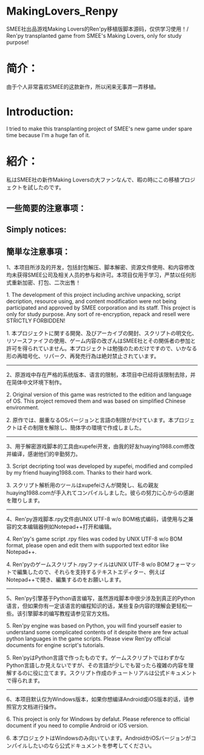 # MakingLovers_Renpy
SMEE社出品游戏Making Lovers的Ren'py移植版脚本源码，仅供学习使用！/ Ren'py transplanted game from SMEE's Making Lovers, only for study purpose!

简介：
====
由于个人非常喜欢SMEE的这款新作，所以闲来无事弄一弄移植。

Introduction:
====
I tried to make this transplanting project of SMEE's new game under spare time because I'm a huge fan of it.

紹介：
====
私はSMEE社の新作Making Loversの大ファンなんで、暇の時にこの移植プロジェクトを試したのです。

一些简要的注意事项：
----
Simply notices:
----
簡単な注意事項：
----

<p>1、本项目所涉及的开发，包括封包解压、脚本解密、资源文件使用、和内容修改均未获得SMEE公司及相关人员的参与和许可。本项目仅用于学习，严禁以任何形式重新加密、打包、二次出售！</p>
<p>1. The development of this project including archive unpacking, script decription, resource using, and content modification were not being participated and approved by SMEE corporation and its staff. This project is only for study purpose. Any sort of re-encryption, repack and resell were STRICTLY FORBIDDEN!</p>
<p>1. 本プロジェクトに関する開発、及びアーカイブの開封、スクリプトの明文化、リソースファイフの使用、ゲーム内容の改ざんはSMEE社とその関係者の参加と許可を得られていません。本プロジェクトは勉強のためだけですので、いかなる形の再暗号化、リパーク、再発売行為は絶対禁止されています。</p>

***

<p>2、原游戏中存在严格的系统版本、语言的限制，本项目中已经将该限制去除，并在简体中文环境下制作。</p>
<p>2. Original version of this game was restricted to the edition and language of OS. This project removed them and was based on  simplified Chinese environment.</p>
<p>2. 原作では、厳重なるOSバージョンと言語の制限がかけています。本プロジェクトはその制限を解除し、簡体字の環境で作成しました。</p>

***

<p>3、用于解密游戏脚本的工具由xupefei开发，由我的好友huaying1988.com修改并编译，感谢他们的辛勤努力。</p>
<p>3. Script decripting tool was developed by xupefei, modified and compiled by my friend huaying1988.com. Thanks to their hard work.</p>
<p>3. スクリプト解析用のツールはxupefeiさんが開発し、私の親友huaying1988.comが手入れてコンパイルしました。彼らの努力に心からの感謝を贈りします。</p>

***

<p>4、Ren'py游戏脚本.rpy文件由UNIX UTF-8 w/o BOM格式编码，请使用与之兼容的文本编辑器例如Notepad++打开和编辑。</p>
<p>4. Ren'py's game script .rpy files was coded by UNIX UTF-8 w/o BOM format, please open and edit them with supported text editor like Notepad++.</p>
<p>4. Ren'pyのゲームスクリプト.rpyファイルはUNIX UTF-8 w/o BOMフォーマットで編集したので、それらを支持するテキストエディター、例えばNotepad++で開き、編集するのをお願いします。</p>

***

<p>5、Ren'py引擎基于Python语言编写，虽然游戏脚本中很少涉及到真正的Python语言，但如果你有一定该语言的编程知识的话，某些复杂内容的理解会更轻松一些。该引擎脚本的编写教程请参见官方文档。</p>
<p>5. Ren'py engine was based on Python, you will find yourself easier to understand some complicated contents of it despite there are few actual python languages in the game scripts. Please view Ren'py official documents for engine script's tutorials.</p>
<p>5. Ren'pyはPython言語で作ったものです。ゲームスクリプトではわずかなPython言語しか見えないですが、その言語が少しでも習ったら複雑の内容を理解するのに役に立てます。スクリプト作成のチュートリアルは公式ドキュメントで得られます。</p>

***

<p>6、本项目默认仅为Windows版本，如果你想编译Android或iOS版本的话，请参照官方文档进行操作。</p>
<p>6. This project is only for Windows by defalut. Please reference to official document if you need to complie Android or iOS version.</p>
<p>6. 本プロジェクトはWindowsのみ向いています。AndroidかiOSバージョンがコンパイルしたいのなら公式ドキュメントを参考してください。</p>
